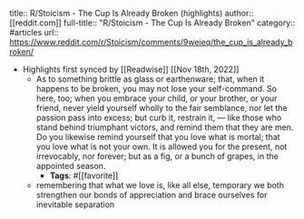 title:: R/Stoicism - The Cup Is Already Broken (highlights)
author:: [[reddit.com]]
full-title:: "R/Stoicism - The Cup Is Already Broken"
category:: #articles
url:: https://www.reddit.com/r/Stoicism/comments/9weieq/the_cup_is_already_broken/

- Highlights first synced by [[Readwise]] [[Nov 18th, 2022]]
	- As to something brittle as glass or earthenware; that, when it happens to be broken, you may not lose your self-command. So here, too; when you embrace your child, or your brother, or your friend, never yield yourself wholly to the fair semblance, nor let the passion pass into excess; but curb it, restrain it, — like those who stand behind triumphant victors, and remind them that they are men. Do you likewise remind yourself that you love what is mortal; that you love what is not your own. It is allowed you for the present, not irrevocably, nor forever; but as a fig, or a bunch of grapes, in the appointed season.
		- **Tags**: #[[favorite]]
	- remembering that what we love is, like all else, temporary we both strengthen our bonds of appreciation and brace ourselves for inevitable separation